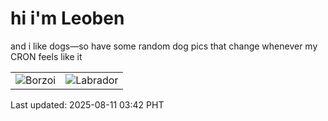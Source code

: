 # hi i'm Leoben

and i like dogs—so have some random dog pics that change whenever my CRON feels like it

|  |  |
|--------|----------|
| ![Borzoi](https://random-dog-vercel.vercel.app/api/random-borzoi?v=1754854966) | ![Labrador](https://random-dog-vercel.vercel.app/api/random-labrador?v=1754854966) |

Last updated: 2025-08-11 03:42 PHT

